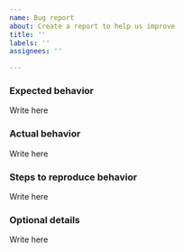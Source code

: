 ```yaml
---
name: Bug report
about: Create a report to help us improve
title: ''
labels: ''
assignees: ''

---
```


### Expected behavior
Write here

### Actual behavior
Write here

### Steps to reproduce behavior
Write here

### Optional details
Write here
